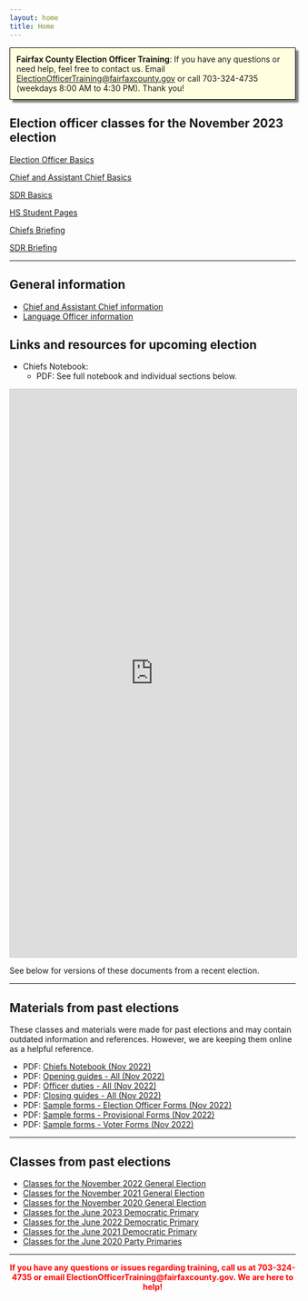 ```yaml
---
layout: home
title: Home
---
```


<div class="homepage-intro animate__animated animate__pulse" style="margin:1em auto; display:none;">
    Welcome to the Election Officer Training website!
</div>

<p style="
    background: lightyellow;
    padding: 0.8em;
    box-shadow: 5px 5px 3px grey;
    border-radius: 1px;
    border: 1px solid black;
    margin-bottom: 2em;
"><strong>Fairfax County Election Officer Training</strong>: If you have any questions or need help, feel free to contact us. Email <a href="mailto:ElectionOfficerTraining@fairfaxcounty.gov">ElectionOfficerTraining@fairfaxcounty.gov</a> or call 703-324-4735 (weekdays 8:00 AM to 4:30 PM). Thank you!</p>

## Election officer classes for the November 2023 election

<div class="cards">

  <div class="card">
    <a href="/nov-2023/eo-basics/" target="_blank">
      <div class="card-image-container">
        <div class="card-image" style="background-image: url('{{ site.url }}{{ site.baseurl }}/assets/img/new-eos.png')"></div>
      </div>
      <div class="card-text">
        <p>Election Officer Basics</p>
        <p class="card-coming-soon" style="color:orange;"></p>
      </div>
    </a>
  </div>



  <div class="card">
    <a href="/nov-2023/chief-basics/">
      <div class="card-image-container">
        <div class="card-image" style="background-image: url('{{ site.url }}{{ site.baseurl }}/assets/img/what-ifs.png')"></div>
      </div>
      <div class="card-text">
        <p>Chief and Assistant Chief Basics</p>
        <p class="card-coming-soon" style="color:orange;"></p>
      </div>
    </a>
  </div>


  <div class="card">
    <a href="/nov-2023/sdr-basics/" target="_blank">
      <div class="card-image-container">
        <div class="card-image" style="background-image: url('{{ site.url }}{{ site.baseurl }}/assets/img/sdr-pic.png')"></div>
      </div>
      <div class="card-text">
        <p>SDR Basics</p>
        <p class="card-coming-soon" style="color:orange;"></p>
      </div>
    </a>
  </div>


  <div class="card">
    <a href="/nov-2023/hs-page/">
      <div class="card-image-container">
        <div class="card-image" style="background-image: url('{{ site.url }}{{ site.baseurl }}/assets/img/high-school-pages-small.jpg')"></div>
      </div>
      <div class="card-text">
        <p>HS Student Pages</p>
        <p class="card-coming-soon" style="color:orange;"></p>
      </div>
    </a>
  </div>


  <div class="card">
    <a href="/nov-2023/chiefs-briefing/">
      <div class="card-image-container">
        <div class="card-image" style="background-image: url('{{ site.url }}{{ site.baseurl }}/assets/img/chiefs-briefing-small.jpg')"></div>
      </div>
      <div class="card-text">
        <p>Chiefs Briefing</p>
        <p class="card-coming-soon" style="color:orange;"></p>
      </div>
    </a>
  </div>


  <div class="card">
    <a href="/nov-2023/sdr-briefing/" target="_blank">
      <div class="card-image-container">
        <div class="card-image" style="background-image: url('{{ site.url }}{{ site.baseurl }}/assets/img/sdr-pic.png')"></div>
      </div>
      <div class="card-text">
        <p>SDR Briefing</p>
        <p class="card-coming-soon" style="color:orange;"></p>
      </div>
    </a>
  </div>



</div>

<div></div>

---

## General information

* [Chief and Assistant Chief information](/chief-info)
* [Language Officer information](/language-officers)

## Links and resources for upcoming election

* Chiefs Notebook:
  - PDF: See full notebook and individual sections below.
 
<iframe class="airtable-embed" src="https://airtable.com/embed/app61DvOCQQr4Lr9J/shrrC5PDQIvqLRsr6?backgroundColor=red" frameborder="0" onmousewheel="" width="100%" height="1000" style="background: transparent; border: 1px solid #ccc;"></iframe>

See below for versions of these documents from a recent election.

---

## Materials from past elections

These classes and materials were made for past elections and may contain outdated information and references. However, we are keeping them online as a helpful reference.

* PDF: [Chiefs Notebook (Nov 2022)](/nov-2022/chiefs-notebook/)
* PDF: [Opening guides - All (Nov 2022)](/assets/docs/2022-11-guides-opening.pdf)
* PDF: [Officer duties - All (Nov 2022)](/assets/docs/2022-11-guides-day.pdf)
* PDF: [Closing guides - All (Nov 2022)](/assets/docs/2022-11-guides-closing.pdf)
* PDF: [Sample forms - Election Officer Forms (Nov 2022)](/assets/docs/2022-11-sample-eo-forms.pdf)
* PDF: [Sample forms - Provisional Forms (Nov 2022)](/assets/docs/2022-11-sample-provisional-forms.pdf)
* PDF: [Sample forms - Voter Forms (Nov 2022)](/assets/docs/2022-11-sample-voter-forms.pdf)

---

## Classes from past elections

- [Classes for the November 2022 General Election](/nov-2022)
- [Classes for the November 2021 General Election](/nov-2021)
- [Classes for the November 2020 General Election](/nov-2020)
- [Classes for the June 2023 Democratic Primary](/jun-2023)
- [Classes for the June 2022 Democratic Primary](/jun-2022)
- [Classes for the June 2021 Democratic Primary](/jun-2021)
- [Classes for the June 2020 Party Primaries](/jun-2020)

---

<p style="text-align: center; font-weight:bold;"><span style="color:#FF0000;">If you have any questions or issues regarding training, call us at 703-324-4735 or
 email ElectionOfficerTraining@fairfaxcounty.gov. We are here to help!</span></p>
